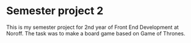 # Semester project 2

This is my semester project for 2nd year of Front End Development at Noroff. The task was to make a board game based on Game of Thrones.
